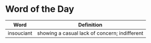 # Word of the Day

|Word|Definition|
|---|---|
|insouciant|showing a casual lack of concern; indifferent|